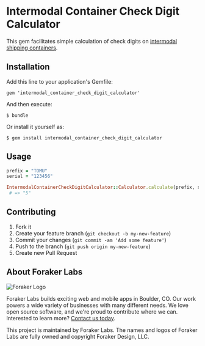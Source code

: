 # Intermodal Container Check Digit Calculator

This gem facilitates simple calculation of check digits on [intermodal shipping containers](https://en.wikipedia.org/wiki/Intermodal_container).

## Installation

Add this line to your application's Gemfile:

    gem 'intermodal_container_check_digit_calculator'

And then execute:

    $ bundle

Or install it yourself as:

    $ gem install intermodal_container_check_digit_calculator

## Usage

```Ruby
prefix = "TOMU"
serial = "123456"

IntermodalContainerCheckDigitCalculator::Calculator.calculate(prefix, serial)
 # => "5"
```

## Contributing

1. Fork it
2. Create your feature branch (`git checkout -b my-new-feature`)
3. Commit your changes (`git commit -am 'Add some feature'`)
4. Push to the branch (`git push origin my-new-feature`)
5. Create new Pull Request

## About Foraker Labs

![Foraker Logo](http://assets.foraker.com/attribution_logo.png)

Foraker Labs builds exciting web and mobile apps in Boulder, CO. Our work powers a wide variety of businesses with many different needs. We love open source software, and we're proud to contribute where we can. Interested to learn more? [Contact us today](https://www.foraker.com/contact-us).

This project is maintained by Foraker Labs. The names and logos of Foraker Labs are fully owned and copyright Foraker Design, LLC.
